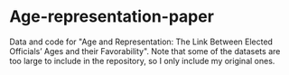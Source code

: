 # Age-representation-paper
Data and code for "Age and Representation: The Link Between Elected Officials’ Ages and their Favorability". Note that some of the datasets are too large to include in the repository, so I only include my original ones.
